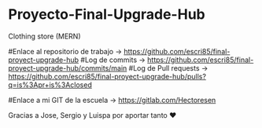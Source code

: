 # Proyecto-Final-Upgrade-Hub
Clothing store (MERN)

#Enlace al repositorio de trabajo -> https://github.com/escri85/final-proyect-upgrade-hub
#Log de commits -> https://github.com/escri85/final-proyect-upgrade-hub/commits/main
#Log de Pull requests -> https://github.com/escri85/final-proyect-upgrade-hub/pulls?q=is%3Apr+is%3Aclosed


#Enlace a mi GIT de la escuela -> https://gitlab.com/Hectoresen

Gracias a Jose, Sergio y Luispa por aportar tanto ❤️

